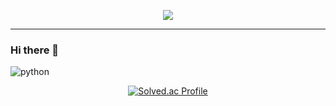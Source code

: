 <p align='center'>
    <img src="https://capsule-render.vercel.app/api?type=waving&color=&height=300&section=header&text=DoHoon's%20GitHub&fontSize=90&animation=fadeIn&fontAlignY=38&desc=%20%20%20%20%20%20%20&descAlignY=51&descAlign=62"/>
<hr>

### Hi there 👋

<!--
**KR010317/KR010317** is a ✨ _special_ ✨ repository because its `README.md` (this file) appears on your GitHub profile.

Here are some ideas to get you started:

- 🔭 I’m currently working on ...
- 🌱 I’m currently learning ...
- 👯 I’m looking to collaborate on ...
- 🤔 I’m looking for help with ...
- 💬 Ask me about ...
- 📫 How to reach me: ...
- 😄 Pronouns: ...
- ⚡ Fun fact: ...
-->
![python](https://img.shields.io/badge/Python-14354C?style=for-the-badge&logo=python&logoColor=white) 
<div align="center">

[![Solved.ac Profile](http://mazassumnida.wtf/api/v2/generate_badge?boj=dlehgns223)](https://solved.ac/dlehgns223/)
</div>
